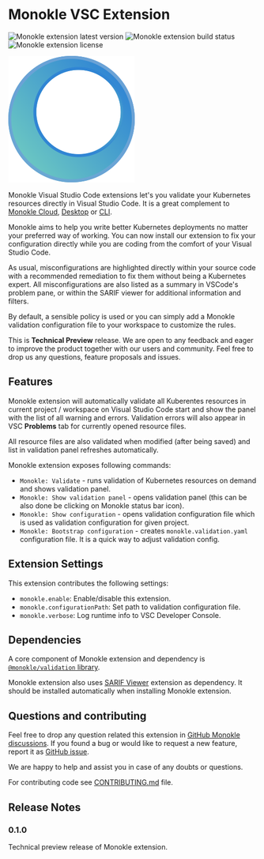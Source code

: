 # Monokle VSC Extension

![Monokle extension latest version](https://img.shields.io/github/package-json/v/kubeshop/vscode-monokle/main)
![Monokle extension build status](https://img.shields.io/github/actions/workflow/status/kubeshop/vscode-monokle/test.yaml)
![Monokle extension license](https://img.shields.io/github/license/kubeshop/vscode-monokle)

![Monokle logo](assets/icon.png)

Monokle Visual Studio Code extensions let's you validate your Kubernetes resources directly in Visual Studio Code. It is a great complement to [Monokle Cloud](https://monokle.io), [Desktop](https://monokle.io/open-source) or [CLI](https://github.com/kubeshop/monokle-cli).

Monokle aims to help you write better Kubernetes deployments no matter your preferred way of working. You can now install our extension to fix your configuration directly while you are coding from the comfort of your Visual Studio Code.

As usual, misconfigurations are highlighted directly within your source code with a recommended remediation to fix them without being a Kubernetes expert. All misconfigurations are also listed as a summary in VSCode's problem pane, or within the SARIF viewer for additional information and filters.

By default, a sensible policy is used or you can simply add a Monokle validation configuration file to your workspace to customize the rules.

This is **Technical Preview** release. We are open to any feedback and eager to improve the product together with our users and community. Feel free to drop us any questions, feature proposals and issues.

## Features

Monokle extension will automatically validate all Kuberentes resources in current project / workspace on Visual Studio Code start and show the panel with the list of all warning and errors. Validation errors will also appear in VSC **Problems** tab for currently opened resource files.

All resource files are also validated when modified (after being saved) and list in validation panel refreshes automatically.

Monokle extension exposes following commands:

* `Monokle: Validate` - runs validation of Kubernetes resources on demand and shows validation panel.
* `Monokle: Show validation panel` - opens validation panel (this can be also done be clicking on Monokle status bar icon).
* `Monokle: Show configuration` - opens validation configuration file which is used as validation configuration for given project.
* `Monokle: Bootstrap configuration` - creates `monokle.validation.yaml` configuration file. It is a quick way to adjust validation config.

## Extension Settings

This extension contributes the following settings:

* `monokle.enable`: Enable/disable this extension.
* `monokle.configurationPath`: Set path to validation configuration file.
* `monokle.verbose`: Log runtime info to VSC Developer Console.

## Dependencies

A core component of Monokle extension and dependency is [`@monokle/validation` library](https://github.com/kubeshop/monokle-core/tree/main/packages/validation).

Monokle extension also uses [SARIF Viewer](https://marketplace.visualstudio.com/items?itemName=MS-SarifVSCode.sarif-viewer) extension as dependency. It should be installed automatically when installing Monokle extension.

## Questions and contributing

Feel free to drop any question related this extension in [GitHub Monokle discussions](https://github.com/kubeshop/monokle/discussions). If you found a bug or would like to request a new feature, report it as [GitHub issue](https://github.com/kubeshop/vscode-monokle/issues).

We are happy to help and assist you in case of any doubts or questions.

For contributing code see [CONTRIBUTING.md](https://github.com/kubeshop/vscode-monokle/CONTRIBUTING.md) file.

## Release Notes

### 0.1.0

Technical preview release of Monokle extension.
